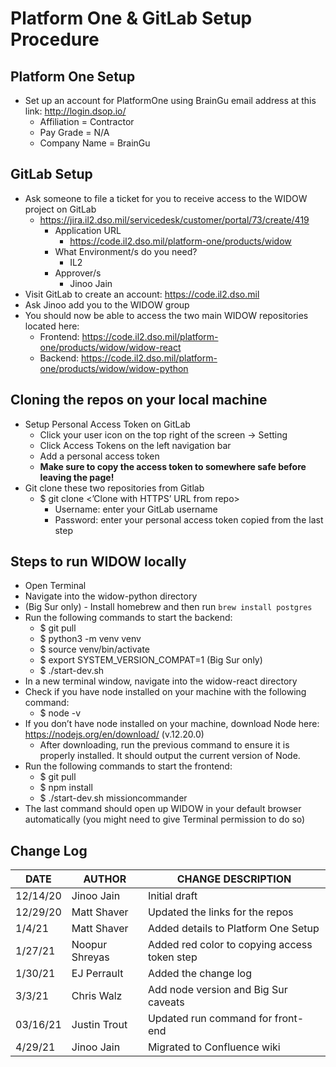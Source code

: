 # Platform One & GitLab Setup Procedure

## Platform One Setup

- Set up an account for PlatformOne using BrainGu email address at this link: <http://login.dsop.io/>
  - Affiliation = Contractor
  - Pay Grade = N/A
  - Company Name = BrainGu

## GitLab Setup

- Ask someone to file a ticket for you to receive access to the WIDOW project on GitLab
  - [<u>https://jira.il2.dso.mil/servicedesk/customer/portal/73/create/419</u>](https://jira.il2.dso.mil/servicedesk/customer/portal/73/create/419)
    - Application URL
      - [<u>https://code.il2.dso.mil/platform-one/products/widow</u>](https://code.il2.dso.mil/platform-one/products/widow)
    - What Environment/s do you need?
      - IL2
    - Approver/s
      - Jinoo Jain
- Visit GitLab to create an account: <https://code.il2.dso.mil>
- Ask Jinoo add you to the WIDOW group
- You should now be able to access the two main WIDOW repositories located here:
  - Frontend: <https://code.il2.dso.mil/platform-one/products/widow/widow-react>
  - Backend: <https://code.il2.dso.mil/platform-one/products/widow/widow-python>

## Cloning the repos on your local machine

- Setup Personal Access Token on GitLab
  - Click your user icon on the top right of the screen → Setting
  - Click Access Tokens on the left navigation bar
  - Add a personal access token
  - **Make sure to copy the access token to somewhere safe before leaving the page!**
- Git clone these two repositories from Gitlab
  - $ git clone &lt;’Clone with HTTPS’ URL from repo&gt;
    - Username: enter your GitLab username
    - Password: enter your personal access token copied from the last step

## Steps to run WIDOW locally

- Open Terminal
- Navigate into the widow-python directory
- (Big Sur only) - Install homebrew and then run `brew install postgres`
- Run the following commands to start the backend:
  - $ git pull
  - $ python3 -m venv venv
  - $ source venv/bin/activate
  - $ export SYSTEM_VERSION_COMPAT=1 (Big Sur only)
  - $ ./start-dev.sh
- In a new terminal window, navigate into the widow-react directory
- Check if you have node installed on your machine with the following command:
  - $ node -v
- If you don’t have node installed on your machine, download Node here: <https://nodejs.org/en/download/> (v.12.20.0)
  - After downloading, run the previous command to ensure it is properly installed. It should output the current version of Node.
- Run the following commands to start the frontend:
  - $ git pull
  - $ npm install
  - $ ./start-dev.sh missioncommander
- The last command should open up WIDOW in your default browser
  automatically (you might need to give Terminal permission to do so)

## **Change Log**

| **DATE** | **AUTHOR**     | **CHANGE DESCRIPTION**                       |
| -------- | -------------- | -------------------------------------------- |
| 12/14/20 | Jinoo Jain     | Initial draft                                |
| 12/29/20 | Matt Shaver    | Updated the links for the repos              |
| 1/4/21   | Matt Shaver    | Added details to Platform One Setup          |
| 1/27/21  | Noopur Shreyas | Added red color to copying access token step |
| 1/30/21  | EJ Perrault    | Added the change log                         |
| 3/3/21   | Chris Walz     | Add node version and Big Sur caveats         |
| 03/16/21 | Justin Trout   | Updated run command for front-end            |
| 4/29/21  | Jinoo Jain     | Migrated to Confluence wiki                  |
